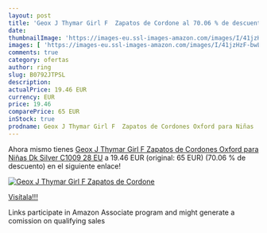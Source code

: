 ```yaml
---
layout: post
title: 'Geox J Thymar Girl F  Zapatos de Cordone al 70.06 % de descuento'
date: 
thumbnailImage: 'https://images-eu.ssl-images-amazon.com/images/I/41jzHzF-bwL._SL200_.jpg'
images: [ 'https://images-eu.ssl-images-amazon.com/images/I/41jzHzF-bwL._SL200_.jpg' ]
comments: true
category: ofertas
author: ring
slug: B0792JTPSL
description:
actualPrice: 19.46 EUR
currency: EUR
price: 19.46
comparePrice: 65 EUR
inStock: true
prodname: Geox J Thymar Girl F  Zapatos de Cordones Oxford para Niñas   Dk Silver C1009   28 EU
---
```


Ahora mismo tienes [Geox J Thymar Girl F  Zapatos de Cordones Oxford para Niñas   Dk Silver C1009   28 EU](https://www.amazon.es/dp/B0792JTPSL/?tag=tolees-21) a 19.46 EUR (original: 65 EUR) (70.06 %  de descuento) en el siguiente enlace!

[![Geox J Thymar Girl F  Zapatos de Cordone](https://images-eu.ssl-images-amazon.com/images/I/41jzHzF-bwL._SL200_.jpg)](https://www.amazon.es/dp/B0792JTPSL/?tag=tolees-21)

[Visítala!!!](https://www.amazon.es/dp/B0792JTPSL/?tag=tolees-21)

Links participate in Amazon Associate program and might generate a comission on qualifying sales
